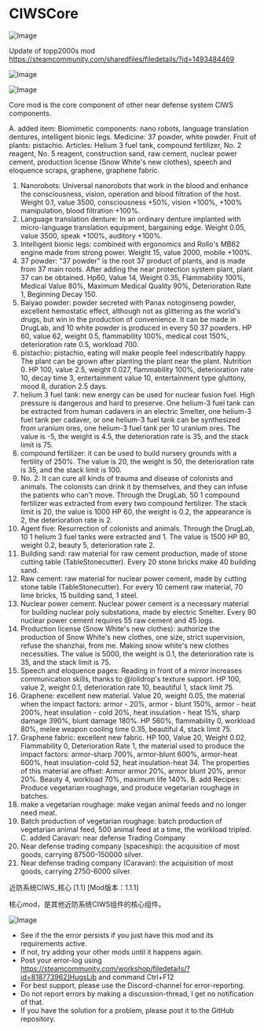 # CIWSCore

![Image](https://i.imgur.com/buuPQel.png)

Update of topp2000s mod
https://steamcommunity.com/sharedfiles/filedetails/?id=1493484469

![Image](https://i.imgur.com/pufA0kM.png)

	
![Image](https://i.imgur.com/Z4GOv8H.png)

Core mod is the core component of other near defense system CIWS components.

A. added item:
Biomimetic components: nano robots, language translation dentures, intelligent bionic legs.
Medicine: 37 powder, white powder.
Fruit of plants: pistachio.
Articles: Helium 3 fuel tank, compound fertilizer, No. 2 reagent, No. 5 reagent, construction sand, raw cement, nuclear power cement, production license (Snow White's new clothes), speech and eloquence scraps, graphene, graphene fabric.
1. Nanorobots: Universal nanorobots that work in the blood and enhance the consciousness, vision, operation and blood filtration of the host. Weight 0.1, value 3500, consciousness +50%, vision +100%, +100% manipulation, blood filtration +100%.
2. Language translation denture: In an ordinary denture implanted with micro-language translation equipment, bargaining edge. Weight 0.05, value 3500, speak +100%, auditory +100%.
3. Intelligent bionic legs: combined with ergonomics and Rollo's MB62 engine made from strong power. Weight 15, value 2000, mobile +100%.
4. 37 powder: "37 powder" is the root 37 product of plants, and is made from 37 main roots. After adding the near protection system plant, plant 37 can be obtained. Hp60, Value 14, Weight 0.35, Flammability 100%, Medical Value 80%, Maximum Medical Quality 90%, Deterioration Rate 1, Beginning Decay 150.
5. Baiyao powder: powder secreted with Panax notoginseng powder, excellent hemostatic effect, although not as glittering as the world's drugs, but win in the production of convenience. It can be made in DrugLab, and 10 white powder is produced in every 50 37 powders. HP 60, value 62, weight 0.5, flammability 100%, medical cost 150%, deterioration rate 0.5, workload 700.
6. pistachio: pistachio, eating will make people feel indescribably happy. The plant can be grown after planting the plant near the plant. Nutrition 0. HP 100, value 2.5, weight 0.027, flammability 100%, deterioration rate 10, decay time 3, entertainment value 10, entertainment type gluttony, mood 8, duration 2.5 days.
7. helium 3 fuel tank: new energy can be used for nuclear fusion fuel. High pressure is dangerous and hard to preserve. One helium-3 fuel tank can be extracted from human cadavers in an electric Smelter, one helium-3 fuel tank per cadaver, or one helium-3 fuel tank can be synthesized from uranium ores, one helium-3 fuel tank per 10 uranium ores. The value is -5, the weight is 4.5, the deterioration rate is 35, and the stack limit is 75.
8. compound fertilizer: it can be used to build nursery grounds with a fertility of 250%. The value is 20, the weight is 50, the deterioration rate is 35, and the stack limit is 100.
9. No. 2: It can cure all kinds of trauma and disease of colonists and animals. The colonists can drink it by themselves, and they can infuse the patients who can't move. Through the DrugLab, 50 1 compound fertilizer was extracted from every two compound fertilizer. The stack limit is 20, the value is 1000 HP 60, the weight is 0.2, the appearance is 2, the deterioration rate is 2.
10. Agent five: Resurrection of colonists and animals. Through the DrugLab, 10 1 helium 3 fuel tanks were extracted and 1. The value is 1500 HP 80, weight 0.2, beauty 5, deterioration rate 2.
11. Building sand: raw material for raw cement production, made of stone cutting table (TableStonecutter). Every 20 stone bricks make 40 building sand.
12. Raw cement: raw material for nuclear power cement, made by cutting stone table (TableStonecutter). For every 10 cement raw material, 70 lime bricks, 15 building sand, 1 steel.
13. Nuclear power cement: Nuclear power cement is a necessary material for building nuclear poly substations, made by electric Smelter. Every 90 nuclear power cement requires 55 raw cement and 45 logs.
14. Production license (Snow White's new clothes): authorize the production of Snow White's new clothes, one size, strict supervision, refuse the shanzhai, from me. Making snow white's new clothes necessities. The value is 5000, the weight is 0.1, the deterioration rate is 35, and the stack limit is 75.
15. Speech and eloquence pages: Reading in front of a mirror increases communication skills, thanks to @lolidrop's texture support. HP 100, value 2, weight 0.1, deterioration rate 10, beautiful 1, stack limit 75.
16. Graphene: excellent new material. Value 20, weight 0.05, the material when the impact factors: armor - 20%, armor - blunt 150%, armor - heat 200%, heat insulation - cold 20%, heat insulation - heat 15%, sharp damage 390%, blunt damage 180%. HP 560%, flammability 0, workload 80%, melee weapon cooling time 0.35, beautiful 4, stack limit 75.
17. Graphene fabric: excellent new fabric. HP 100, Value 20, Weight 0.02, Flammability 0, Deterioration Rate 1, the material used to produce the impact factors: armor-sharp 700%, armor-blunt 600%, armor-heat 600%, heat insulation-cold 52, heat insulation-heat 34. The properties of this material are offset: Armor armor 20%, armor blunt 20%, armor 20%. Beauty 4, workload 70%, maximum life 140%.
B. add Recipes:
Produce vegetarian roughage, and produce vegetarian roughage in batches.
1. make a vegetarian roughage: make vegan animal feeds and no longer need meat.
2. Batch production of vegetarian roughage: batch production of vegetarian animal feed, 500 animal feed at a time, the workload tripled.
C. added Caravan: near defense Trading Company
1. Near defense trading company (spaceship): the acquisition of most goods, carrying 87500-150000 silver.
2. Near defense trading company (Caravan): the acquisition of most goods, carrying 2750-6000 silver.

近防系统CIWS_核心 [1.1]
[Mod版本：1.1.1]

核心mod，是其他近防系统CIWS组件的核心组件。

![Image](https://i.imgur.com/PwoNOj4.png)



-  See if the the error persists if you just have this mod and its requirements active.
-  If not, try adding your other mods until it happens again.
-  Post your error-log using https://steamcommunity.com/workshop/filedetails/?id=818773962]HugsLib and command Ctrl+F12
-  For best support, please use the Discord-channel for error-reporting.
-  Do not report errors by making a discussion-thread, I get no notification of that.
-  If you have the solution for a problem, please post it to the GitHub repository.




